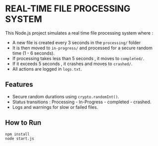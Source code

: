 # REAL-TIME FILE PROCESSING SYSTEM

This Node.js project simulates a real time file processing system where :

- A new file is created every 3 seconds in the `processing/` folder
- It is then moved to `in-progress/` and processed for a secure random time (1 - 6 seconds).
- If processing takes less than 5 seconds , it moves to `completed/`.
- If it exceeds 5 seconds , it crashes and moves to `crashed/`.
- All actions are logged in `logs.txt`.

## Features

- Secure random durations using `crypto.randomInt()`.
- Status transitions : Processing - In-Progress - completed - crashed.
- Logs and warnings for slow or failed files.

## How to Run

```bash
npm install
node start.js